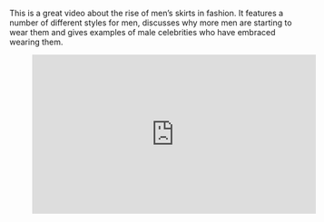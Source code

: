 This is a great video about the rise of men’s skirts in fashion. It features a number of different styles for men, discusses why more men are starting to wear them and gives examples of male celebrities who have embraced wearing them.

<figure><div class="wp-block-embed__wrapper"><iframe loading="lazy" title="From Kilts to Skorts: The Rise of Men's Skirts in Fashion" width="500" height="281" src="https://www.youtube.com/embed/ajknUaRD6Ms?feature=oembed" frameborder="0" allow="accelerometer; autoplay; clipboard-write; encrypted-media; gyroscope; picture-in-picture; web-share" referrerpolicy="strict-origin-when-cross-origin" allowfullscreen=""></iframe></div></figure>